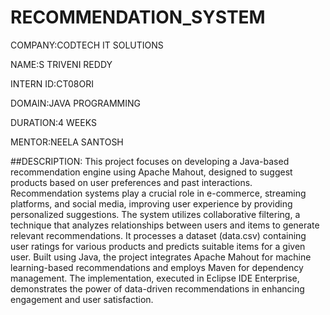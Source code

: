 # RECOMMENDATION_SYSTEM
COMPANY:CODTECH IT SOLUTIONS

NAME:S TRIVENI REDDY

INTERN ID:CT08ORI

DOMAIN:JAVA PROGRAMMING

DURATION:4 WEEKS

MENTOR:NEELA SANTOSH

##DESCRIPTION:
This project focuses on developing a Java-based recommendation engine using Apache Mahout, designed to suggest products based on user preferences and past interactions. Recommendation systems play a crucial role in e-commerce, streaming platforms, and social media, improving user experience by providing personalized suggestions. The system utilizes collaborative filtering, a technique that analyzes relationships between users and items to generate relevant recommendations. It processes a dataset (data.csv) containing user ratings for various products and predicts suitable items for a given user. Built using Java, the project integrates Apache Mahout for machine learning-based recommendations and employs Maven for dependency management. The implementation, executed in Eclipse IDE Enterprise, demonstrates the power of data-driven recommendations in enhancing engagement and user satisfaction.
